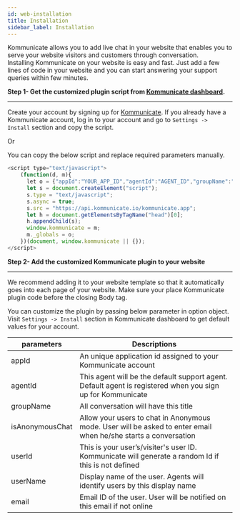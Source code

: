 ```yaml
---
id: web-installation
title: Installation
sidebar_label: Installation
---
```

Kommunicate allows you to add live chat in your website that enables you to serve your website visitors and customers through conversation.<br>
Installing Kommunicate on your website is easy and fast. Just add a few lines of code in your website and you can start answering your support queries within few minutes.

**Step 1- Get the customized plugin script from [Kommunicate dashboard](https://dashboard.kommunicate.io/dashboard).**
<hr>

Create your account by signing up for [Kommunicate](https://dashboard.kommunicate.io/signup). If you already have a Kommunicate account, log in to your account and go to `Settings -> Install` section and copy the script.

Or 

You can copy the below script and replace required parameters manually.
```javascript
<script type="text/javascript">
    (function(d, m){
      let o = {"appId":"YOUR_APP_ID","agentId":"AGENT_ID","groupName":"GROUP_NAME"};
      let s = document.createElement("script");
      s.type = "text/javascript";
      s.async = true;
      s.src = "https://api.kommunicate.io/kommunicate.app";
      let h = document.getElementsByTagName("head")[0];
      h.appendChild(s);
      window.kommunicate = m;
      m._globals = o;
    })(document, window.kommunicate || {});
</script>

```


**Step 2- Add the customized Kommunicate plugin to your website**
<hr>
We recommend adding it to your website template so that it automatically goes into each page of your website. Make sure your place Kommunicate plugin code before the closing Body tag.

You can customize the plugin by passing below parameter in option object. Visit `Settings -> Install` section in Kommunicate dashboard to get default values for your account.

|parameters|Descriptions|
|---	   |---	    |
|appId |An unique application id assigned to your Kommunicate account| 
|agentId |This agent will be the default support agent. Default agent is registered when you sign up for Kommunicate|
|groupName |All conversation will have this title|
|isAnonymousChat| Allow your users to chat in Anonymous mode. User will be asked to enter email when he/she starts a conversation|
|userId| This is your user’s/visiter's user ID. Kommunicate will generate a random Id if this is not defined|
|userName | Display name of the user. Agents will identify users by this display name|
|email | Email ID of the user. User will be notified on this email if not online|

